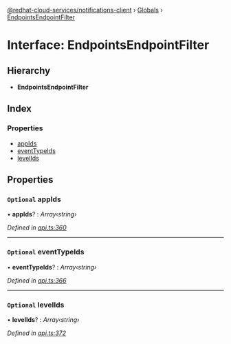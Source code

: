 [@redhat-cloud-services/notifications-client](../README.md) › [Globals](../globals.md) › [EndpointsEndpointFilter](endpointsendpointfilter.md)

# Interface: EndpointsEndpointFilter

## Hierarchy

* **EndpointsEndpointFilter**

## Index

### Properties

* [appIds](endpointsendpointfilter.md#optional-appids)
* [eventTypeIds](endpointsendpointfilter.md#optional-eventtypeids)
* [levelIds](endpointsendpointfilter.md#optional-levelids)

## Properties

### `Optional` appIds

• **appIds**? : *Array‹string›*

*Defined in [api.ts:360](https://github.com/RedHatInsights/javascript-clients/blob/master/packages/hooks/api.ts#L360)*

___

### `Optional` eventTypeIds

• **eventTypeIds**? : *Array‹string›*

*Defined in [api.ts:366](https://github.com/RedHatInsights/javascript-clients/blob/master/packages/hooks/api.ts#L366)*

___

### `Optional` levelIds

• **levelIds**? : *Array‹string›*

*Defined in [api.ts:372](https://github.com/RedHatInsights/javascript-clients/blob/master/packages/hooks/api.ts#L372)*
